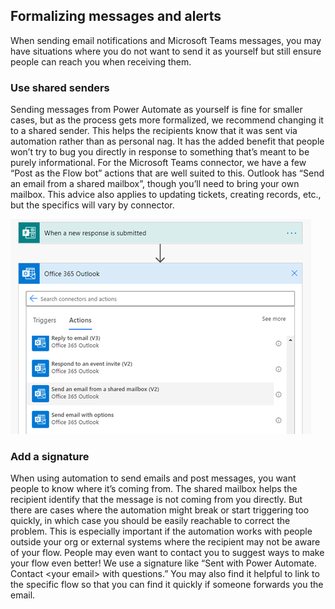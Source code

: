 ## Formalizing messages and alerts

When sending email notifications and Microsoft Teams messages, you may have
situations where you do not want to send it as yourself but still ensure people
can reach you when receiving them.

### Use shared senders

Sending messages from Power Automate as yourself is fine for smaller cases, but
as the process gets more formalized, we recommend changing it to a shared
sender. This helps the recipients know that it was sent via automation rather
than as personal nag. It has the added benefit that people won’t try to bug you
directly in response to something that’s meant to be purely informational. For
the Microsoft Teams connector, we have a few “Post as the Flow bot” actions that
are well suited to this. Outlook has “Send an email from a shared mailbox”,
though you’ll need to bring your own mailbox. This advice also applies to
updating tickets, creating records, etc., but the specifics will vary by
connector.

![Send an email form a shared mailbox](media/shared-mailbox.png "Send an email form a shared mailbox")

### Add a signature

When using automation to send emails and post messages, you want people to know
where it’s coming from. The shared mailbox helps the recipient identify that the
message is not coming from you directly. But there are cases where the
automation might break or start triggering too quickly, in which case you should
be easily reachable to correct the problem. This is especially important if the
automation works with people outside your org or external systems where the
recipient may not be aware of your flow. People may even want to contact you to
suggest ways to make your flow even better! We use a signature like “Sent with
Power Automate. Contact \<your email\> with questions.” You may also find it
helpful to link to the specific flow so that you can find it quickly if someone
forwards you the email.
